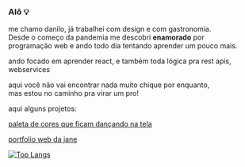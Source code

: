 ### Alô 💡

me chamo danilo, já trabalhei com design e com gastronomia.<br>
Desde o começo da pandemia me descobri <b>enamorado</b> por <br>
programação web e ando todo dia tentando aprender um pouco mais.

ando focado em aprender react, e também toda lógica pra rest apis, webservices

aqui você não vai encontrar nada muito chique por enquanto,<br> mas estou no caminho
pra virar um pro!

aqui alguns projetos:

[paleta de cores que ficam dançando na tela](https://sweatybrain.github.io/color-palette-add-on/)

[portfolio web da jane](https://sweatybrain.github.io/portfolio-exercise-template/)


[![Top Langs](https://github-readme-stats.vercel.app/api/top-langs/?username=sweatybrain&layout=compact)](https://github.com/sweatybrain)



